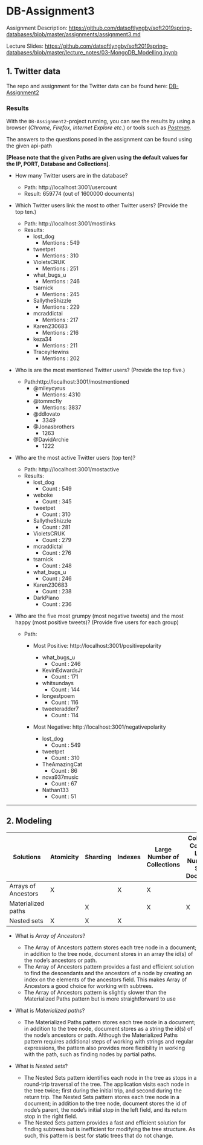 # DB-Assignment3

Assignment Description: https://github.com/datsoftlyngby/soft2019spring-databases/blob/master/assignments/assignment3.md

Lecture Slides: https://github.com/datsoftlyngby/soft2019spring-databases/blob/master/lecture_notes/03-MongoDB_Modelling.ipynb

## 1. Twitter data 

The repo and assignment for the Twitter data can be found here: [DB-Assignment2](https://github.com/radeonxray/DB-Assignment2)

### Results

With the `DB-Assignment2`-project running, you can see the results by using a browser (*Chrome, Firefox, Internet Explore etc.*) or tools such as [*Postman*](https://www.getpostman.com).

The answers to the questions posed in the assignment can be found using the given api-path

**[Please note that the given Paths are given using the default values for the IP, PORT, Database and Collections]**.

- How many Twitter users are in the database?
  - Path: http://localhost:3001/usercount
  - Result: 659774 (out of 1600000 documents)
  
- Which Twitter users link the most to other Twitter users? (Provide the top ten.)
  - Path: http://localhost:3001/mostlinks
  - Results:
    - lost_dog 
      - Mentions : 549
    - tweetpet
      - Mentions : 310
    - VioletsCRUK
      - Mentions : 251
    - what_bugs_u
      - Mentions : 246
    - tsarnick
      - Mentions : 245
    - SallytheShizzle
      - Mentions : 229
    - mcraddictal
      - Mentions : 217
    - Karen230683
      - Mentions : 216
    - keza34
      - Mentions : 211
    - TraceyHewins
      - Mentions : 202
  
- Who is are the most mentioned Twitter users? (Provide the top five.) 
  - Path:http://localhost:3001/mostmentioned
      - @mileycyrus
        - Mentions: 4310
      - @tommcfly
        - Mentions: 3837
      - @ddlovato
        - 3349
      - @Jonasbrothers
        - 1263
      - @DavidArchie
        - 1222
  
- Who are the most active Twitter users (top ten)?
  - Path: http://localhost:3001/mostactive
  - Results: 
    - lost_dog 
      - Count : 549
    - weboke
      - Count : 345
    - tweetpet
      - Count : 310
    - SallytheShizzle
      - Count : 281
    - VioletsCRUK
      - Count : 279
    - mcraddictal
      - Count : 276
    - tsarnick
      - Count : 248
    - what_bugs_u
      - Count : 246
    - Karen230683
      - Count : 238
    - DarkPiano
      - Count : 236
      
- Who are the five most grumpy (most negative tweets) and the most happy (most positive tweets)? (Provide five users for each group) 
  - Path: 
    - Most Positive: http://localhost:3001/positivepolarity
      - what_bugs_u
        - Count : 246
      - KevinEdwardsJr
        - Count : 171
      - whitsundays
        - Count : 144
      - longestpoem
        - Count : 116
      - tweeteradder7
        - Count : 114
        
    - Most Negative: http://localhost:3001/negativepolarity
      - lost_dog
        - Count : 549
      - tweetpet
        - Count : 310
      - TheAmazingCat
        - Count : 86
      - nova937music
        - Count : 67
      - Nathan133
        - Count : 51
        
----
## 2. Modeling

|  Solutions |  Atomicity | Sharding  |  Indexes | Large Number of Collections  |  Collection Contains Large Number of Small Documents |
|---|---|---|---|---|---|
| Arrays of Ancestors  |X|   | X  | X  |   |
|  Materialized paths |   |  X |   | X  |  X |
|  Nested sets |  X | X  | X  |   |   |

- What is *Array of Ancestors*?
  - The Array of Ancestors pattern stores each tree node in a document; in addition to the tree node, document stores in an array the id(s) of the node’s ancestors or path.
  - The Array of Ancestors pattern provides a fast and efficient solution to find the descendants and the ancestors of a node by creating an index on the elements of the ancestors field. This makes Array of Ancestors a good choice for working with subtrees.
  - The Array of Ancestors pattern is slightly slower than the Materialized Paths pattern but is more straightforward to use
  
- What is *Materialized paths*?
  - The Materialized Paths pattern stores each tree node in a document; in addition to the tree node, document stores as a string the id(s) of the node’s ancestors or path. Although the Materialized Paths pattern requires additional steps of working with strings and regular expressions, the pattern also provides more flexibility in working with the path, such as finding nodes by partial paths.

- What is *Nested sets*?
  - The Nested Sets pattern identifies each node in the tree as stops in a round-trip traversal of the tree. The application visits each node in the tree twice; first during the initial trip, and second during the return trip. The Nested Sets pattern stores each tree node in a document; in addition to the tree node, document stores the id of node’s parent, the node’s initial stop in the left field, and its return stop in the right field.
  - The Nested Sets pattern provides a fast and efficient solution for finding subtrees but is inefficient for modifying the tree structure. As such, this pattern is best for static trees that do not change.
